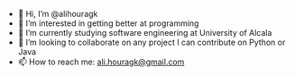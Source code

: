 - 👋 Hi, I’m @alihouragk
- 👀 I’m interested in getting better at programming
- 🌱 I’m currently studying software engineering at University of Alcala
- 💞️ I’m looking to collaborate on any project I can contribute on Python or Java
- 📫 How to reach me: ali.houragk@gmail.com

<!---
alihouragk/alihouragk is a ✨ special ✨ repository because its `README.md` (this file) appears on your GitHub profile.
You can click the Preview link to take a look at your changes.
--->
